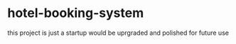 # hotel-booking-system
this project is just a startup would be uprgraded and polished for future use 
